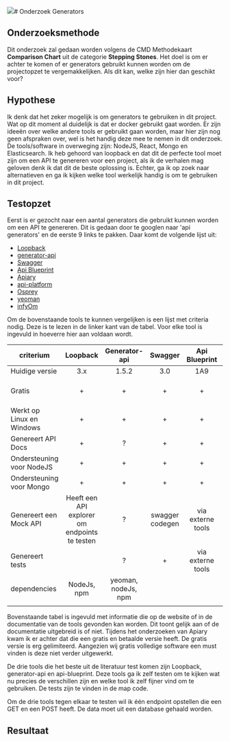 ![](http://)# Onderzoek Generators



## Onderzoeksmethode
Dit onderzoek zal gedaan worden volgens de CMD Methodekaart **Comparison Chart** uit de categorie **Stepping Stones**. Het doel is om er achter te komen of er generators gebruikt kunnen worden om de projectopzet te vergemakkelijken. Als dit kan, welke zijn hier dan geschikt voor?

## Hypothese
Ik denk dat het zeker mogelijk is om generators te gebruiken in dit project. Wat op dit moment al duidelijk is dat er docker gebruikt gaat worden. Er zijn ideeën over welke andere tools er gebruikt gaan worden, maar hier zijn nog geen afspraken over, wel is het handig deze mee te nemen in dit onderzoek. De tools/software in overweging zijn: NodeJS, React, Mongo en Elasticsearch. Ik heb gehoord van loopback en dat dit de perfecte tool moet zijn om een API te genereren voor een project, als ik de verhalen mag geloven denk ik dat dit de beste oplossing is. Echter, ga ik op zoek naar alternatieven en ga ik kijken welke tool werkelijk handig is om te gebruiken in dit project.

## Testopzet
Eerst is er gezocht naar een aantal generators die gebruikt kunnen worden om een API te genereren. Dit is gedaan door te googlen naar 'api generators' en de eerste 9 links te pakken. Daar komt de volgende lijst uit:
- [Loopback](https://loopback.io/)
- [generator-api](https://www.npmjs.com/package/generator-api)
- [Swagger](https://swagger.io/)
- [Api Blueprint](https://apiblueprint.org/)
- [Apiary](https://apiary.io/)
- [api-platform](https://api-platform.com/)
- [Osprey](https://github.com/mulesoft/osprey)
- [yeoman](http://yeoman.io/generator/)
- [infyOm](http://labs.infyom.com/laravelgenerator/)

Om de bovenstaande tools te kunnen vergelijken is een lijst met criteria nodig. Deze is te lezen in de linker kant van de tabel. Voor elke tool is ingevuld in hoeverre hier aan voldaan wordt.

| criterium                 |                    Loopback                   |    Generator-api    |     Swagger     |   Api Blueprint   |          Apiary          |      api-platform      |          Ospray          |
|---------------------------|:---------------------------------------------:|:-------------------:|:---------------:|:-----------------:|:------------------------:|:----------------------:|:------------------------:|
| Huidige versie            |                      3.x                      |        1.5.2        |       3.0       |        1A9        |             ?            |          2.1.3         |            1.0           |
| Gratis                    |                       +                       |          +          |        +        |         +         | Free plan is gelimiteerd |            +           |             +            |
| Werkt op Linux en Windows |                       +                       |          +          |        +        |         +         |                          | via composer of docker |             ?            |
| Genereert API Docs        |                       +                       |          ?          |        +        |         +         |                          |            +           |             -            |
| Ondersteuning voor NodeJS |                       +                       |          +          |        +        |         +         |                          |            -           |             +            |
| Ondersteuning voor Mongo  |                       +                       |          +          |        +        |         +         |                          |            +           |             ?            |
| Genereert een Mock API    | Heeft een API explorer om endpoints te testen |          ?          | swagger codegen | via externe tools |                          |            +           |             ?            |
| Genereert tests           |                                               |          ?          |        +        | via externe tools |                          |            +           |             ?            |
| dependencies              |                  NodeJs, npm                  | yeoman, nodeJs, npm |                 |                   |                          |                        | Raml API definition, npm |
|                           |                                               |                     |                 |                   |                          |                        |                          |

Bovenstaande tabel is ingevuld met informatie die op de website of in de documentatie van de tools gevonden kan worden. Dit toont gelijk aan of de documentatie uitgebreid is of niet.
Tijdens het onderzoeken van Apiary kwam ik er achter dat die een gratis en betaalde versie heeft. De gratis versie is erg gelimiteerd. Aangezien wij gratis volledige software een must vinden is deze niet verder uitgewerkt.

De drie tools die het beste uit de literatuur test komen zijn Loopback, generator-api en api-blueprint. Deze tools ga ik zelf testen om te kijken wat nu precies de verschillen zijn en welke tool ik zelf fijner vind om te gebruiken. De tests zijn te vinden in de map code.

Om de drie tools tegen elkaar te testen wil ik één endpoint opstellen die een GET en een POST heeft. De data moet uit een database gehaald worden.


## Resultaat

